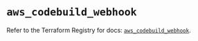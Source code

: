 # `aws_codebuild_webhook`

Refer to the Terraform Registry for docs: [`aws_codebuild_webhook`](https://registry.terraform.io/providers/hashicorp/aws/5.63.1/docs/resources/codebuild_webhook).
